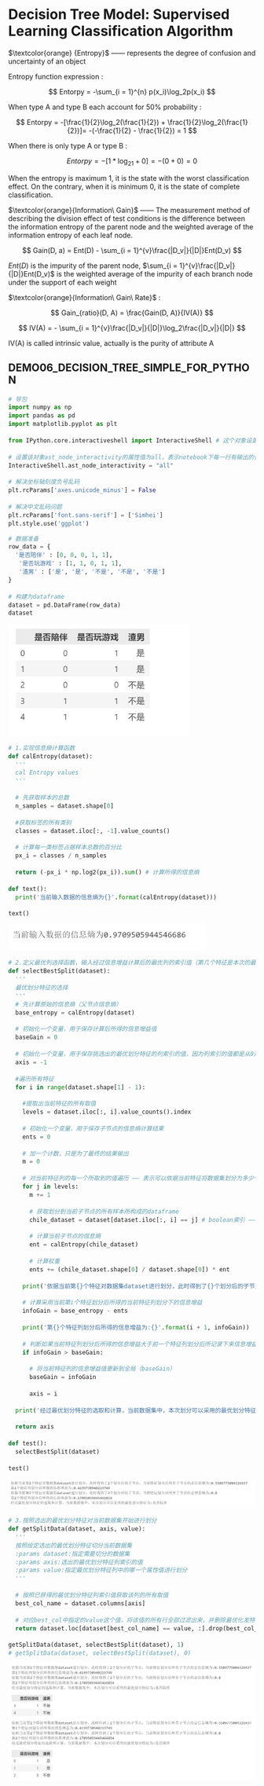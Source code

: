 # Decision Tree Model: Supervised Learning Classification Algorithm

$\textcolor{orange} {Entropy}$ —— represents the degree of confusion and uncertainty of an object

Entropy function expression :

$$
Entorpy = -\sum_{i = 1}^{n} p(x_i)\log_2p(x_i)
$$

When type A and type B each account for 50% probability : 

$$
Entorpy = -[\frac{1}{2}\log_2(\frac{1}{2}) + \frac{1}{2}\log_2(\frac{1}{2})]= -(-\frac{1}{2} - \frac{1}{2}) = 1
$$

When there is only type A or type B :

$$
Entorpy = -[1 * \log_21 + 0] = -(0 + 0) = 0
$$

When the entropy is maximum 1, it is the state with the worst classification effect. On the contrary, when it is minimum 0, it is the state of complete classification.

$\textcolor{orange}{Information\ Gain}$ —— The measurement method of describing the division effect of test conditions is the difference between the information entropy of the parent node and the weighted average of the information entropy of each leaf node.

$$
Gain(D, a) = Ent(D) - \sum_{i = 1}^{v}\frac{|D_v|}{|D|}Ent(D_v)
$$

$Ent(D)$ is the impurity of the parent node,  $\sum_{i = 1}^{v}\frac{|D_v|}{|D|}Ent(D_v)$​ is the weighted average of the impurity of each branch node under the support of each weight

$\textcolor{orange}{Information\ Gain\ Rate}$ :

$$
Gain_{ratio}(D, A) = \frac{Gain(D, A)}{IV(A)}
$$

$$
IV(A) = - \sum_{i = 1}^{v}\frac{|D_v|}{|D|}\log_2\frac{|D_v|}{|D|}
$$

IV(A) is called intrinsic value, actually is the purity of attribute A

## DEMO06_DECISION_TREE_SIMPLE_FOR_PYTHON

```python
# 导包
import numpy as np
import pandas as pd
import matplotlib.pyplot as plt

from IPython.core.interactiveshell import InteractiveShell # 这个对象设置所有行全部输出
  
# 设置该对象ast_node_interactivity的属性值为all，表示notebook下每一行有输出的代码全部输出运算结果
InteractiveShell.ast_node_interactivity = "all"

# 解决坐标轴刻度负号乱码
plt.rcParams['axes.unicode_minus'] = False

# 解决中文乱码问题
plt.rcParams['font.sans-serif'] = ['Simhei']
plt.style.use('ggplot')
```

```python
# 数据准备
row_data = {
  '是否陪伴' : [0, 0, 0, 1, 1],
   '是否玩游戏' : [1, 1, 0, 1, 1],
   '渣男' : ['是', '是', '不是', '不是', '不是']
}

# 构建为dataframe
dataset = pd.DataFrame(row_data)
dataset
```

<img src="img/image-20240326165826127.png" alt="image-20240326165826127" style="zoom:67%;" />

```python
# 1.实现信息熵计算函数
def calEntropy(dataset):
  '''
  cal Entropy values
  '''
  
  # 先获取样本的总数
  n_samples = dataset.shape[0]
  
  #获取标签的所有类别
  classes = dataset.iloc[:, -1].value_counts()
  
  # 计算每一类标签占据样本总数的百分比
  px_i = classes / n_samples
  
  return (-px_i * np.log2(px_i)).sum() # 计算所得的信息熵

def text():
  print('当前输入数据的信息熵为{}'.format(calEntropy(dataset)))
  
text()
```

<img src="img/image-20240326165901297.png" alt="image-20240326165901297" style="zoom:67%;" />

```python
# 2.定义最优列选择函数，输入经过信息增益计算后的最优列的索引值（第几个特征是本次的最优划分特征）
def selectBestSplit(dataset):
  '''
  最优划分特征的选择
  '''
  # 先计算原始的信息熵（父节点信息熵）
  base_entropy = calEntropy(dataset)
  
  # 初始化一个变量，用于保存计算后所得的信息增益值
  baseGain = 0
  
  # 初始化一个变量，用于保存挑选出的最优划分特征的列索引的值，因为列索引的值都是从0开始的，所以改变了的初值置为-1
  axis = -1
  
  #遍历所有特征
  for i in range(dataset.shape[1] - 1):
    
    #提取出当前特征的所有取值
    levels = dataset.iloc[:, i].value_counts().index
    
    # 初始化一个变量，用于保存子节点的信息熵计算结果
    ents = 0
    
    # 加一个计数，只是为了最终的结果输出
    m = 0
    
    # 对当前特征列的每一个所取到的值遍历 —— 表示可以依据当前特征将数据集划分为多少个子集
    for j in levels:
      m += 1
      
      # 获取划分到当前子节点的所有样本所构成的dataframe
      chile_dataset = dataset[dataset.iloc[:, i] == j] # boolean索引 —— 在dataset中，找出这样的样本，样本中第i特征列取到j这个值的索引样本
      
      # 计算当前子节点的信息熵
      ent = calEntropy(chile_dataset)
      
      # 计算权重
      ents += (chile_dataset.shape[0] / dataset.shape[0]) * ent
      
    print('依据当前第{}个特征对数据集dataset进行划分，此时得到了{}个划分后的子节点，当前特征划分后所有子节点的总信息熵为:{}'.format(i + 1, m, ents))
    
    # 计算采用当前第i个特征划分后所得的当前特征列划分下的信息增益
    infoGain = base_entropy - ents
    
    print('第{}个特征列划分后所得的信息增益为:{}'.format(i + 1, infoGain))
    
    # 判断如果当前特征列划分后所得的信息增益大于前一个特征列划分后所记录下来信息增益，就说明采用当前特征列做划分是更好的
    if infoGain > baseGain:
      
      # 将当前特征列的信息增益值更新到全局（baseGain）
      baseGain = infoGain
      
      axis = i

  print('经过最优划分特征的选取和计算，当前数据集中，本次划分可以采用的最优划分特征为:{}'.format(dataset.columns[axis]))

  return axis

def test():
  selectBestSplit(dataset)
  
test()
```

<img src="img/image-20240326165937829.png" alt="image-20240326165937829" style="zoom:80%;" />

```python
# 3.按照选出的最优划分特征对当前数据集开始进行划分
def getSplitData(dataset, axis, value):
  '''
  按照给定选出的最优划分特征切分当前数据集
  :params dataset:指定需要切分的数据集
  :params axis:选出的最优划分特征列索引的值
  :params value:指定最优划分特征列中的哪一个属性值进行划分
  '''
  
  # 按照已获得的最优划分特征列索引值获取该列的所有取值
  best_col_name = dataset.columns[axis]
  
  # 对应best_col中指定的value这个值，将该值的所有行全部过滤出来，并删除最优化发特征列，即得切分后的数据集
  return dataset.loc[dataset[best_col_name] == value, :].drop(best_col_name, axis = 1) # boolean索引

getSplitData(dataset, selectBestSplit(dataset), 1)
# getSplitData(dataset, selectBestSplit(dataset), 0)
```

<img src="img/image-20240326171458834.png" alt="image-20240326171458834" style="zoom:50%;" />